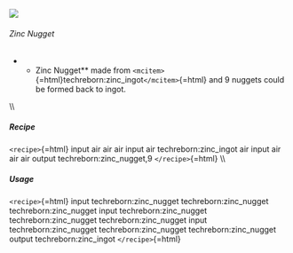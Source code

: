 ![](/mods/techreborn/zinc_nugget.png)

###### Zinc Nugget

-   -   Zinc Nugget** made from
        `<mcitem>`{=html}techreborn:zinc_ingot`</mcitem>`{=html} and 9
        nuggets could be formed back to ingot.

\\\\

##### Recipe

`<recipe>`{=html} input air air air input air techreborn:zinc_ingot air
input air air air output techreborn:zinc_nugget,9 `</recipe>`{=html}
\\\\

##### Usage

`<recipe>`{=html} input techreborn:zinc_nugget techreborn:zinc_nugget
techreborn:zinc_nugget input techreborn:zinc_nugget
techreborn:zinc_nugget techreborn:zinc_nugget input
techreborn:zinc_nugget techreborn:zinc_nugget techreborn:zinc_nugget
output techreborn:zinc_ingot `</recipe>`{=html}
